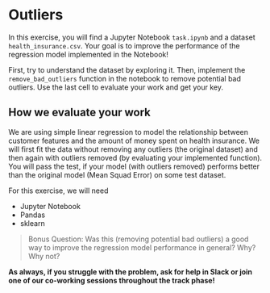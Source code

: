 # Outliers

In this exercise, you will find a Jupyter Notebook `task.ipynb` and a dataset
`health_insurance.csv`. Your goal is to improve the performance of the
regression model implemented in the Notebook!

First, try to understand the dataset by exploring it. Then, implement the
`remove_bad_outliers` function in the notebook to remove potential bad
outliers. Use the last cell to evaluate your work and get your key.

## How we evaluate your work

We are using simple linear regression to model the relationship between
customer features and the amount of money spent on health insurance. We will first
fit the data without removing any outliers (the original dataset) and then again
with outliers removed (by evaluating your implemented function). You will pass the 
test, if your model (with outliers removed) performs better than the original
model (Mean Squad Error) on some test dataset.

For this exercise, we will need
- Jupyter Notebook
- Pandas
- sklearn

> Bonus Question: Was this (removing potential bad outliers) a good way to
> improve the regression model performance in general? Why? Why not?


**As always, if you struggle with the problem, ask for help in Slack or join one of our 
co-working sessions throughout the track phase!**
